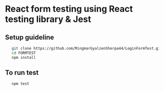 # React form testing using React testing library & Jest

## Setup guideline

```sh
   git clone https://github.com/MingmarGyalzenSherpa44/LoginFormTest.git 
   cd FORMTEST
   npm install
```

## To run test

```sh
   npm test
```